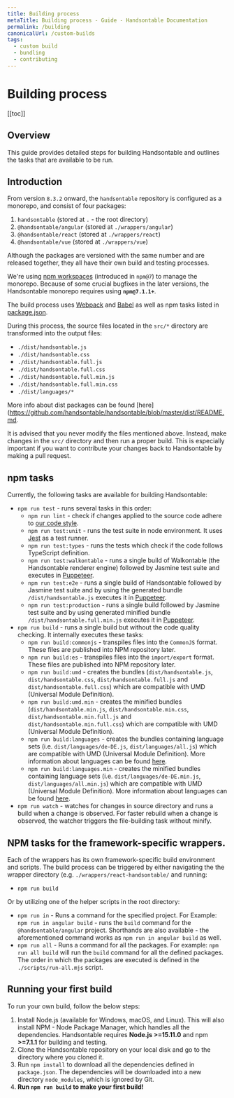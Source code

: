 ```yaml
---
title: Building process
metaTitle: Building process - Guide - Handsontable Documentation
permalink: /building
canonicalUrl: /custom-builds
tags:
  - custom build
  - bundling
  - contributing
---
```


# Building process

[[toc]]

## Overview

This guide provides detailed steps for building Handsontable and outlines the tasks that are available to be run.

## Introduction

From version `8.3.2` onward, the `handsontable` repository is configured as a monorepo, and consist of four packages:

1. `handsontable` (stored at `.` - the root directory)
2. `@handsontable/angular` (stored at `./wrappers/angular`)
3. `@handsontable/react` (stored at `./wrappers/react`)
4. `@handsontable/vue` (stored at `./wrappers/vue`)

Although the packages are versioned with the same number and are released together, they all have their own build and testing processes.

We're using [npm workspaces](https://docs.npmjs.com/cli/v7/using-npm/workspaces) (introduced in `npm@7`) to manage the monorepo. Because of some crucial bugfixes in the later versions, the Handsontable monorepo requires using **`npm@7.1.1+`**.

The build process uses [Webpack](https://webpack.js.org/) and [Babel](https://babeljs.io/) as well as npm tasks listed in [package.json](https://github.com/handsontable/handsontable/blob/master/package.json).

During this process, the source files located in the `src/*` directory are transformed into the output files:

* `./dist/handsontable.js`
* `./dist/handsontable.css`
* `./dist/handsontable.full.js`
* `./dist/handsontable.full.css`
* `./dist/handsontable.full.min.js`
* `./dist/handsontable.full.min.css`
* `./dist/languages/*`

More info about dist packages can be found [here](https://github.com/handsontable/handsontable/blob/master/dist/README.md.

It is advised that you never modify the files mentioned above. Instead, make changes in the `src/` directory and then run a proper build. This is especially important if you want to contribute your changes back to Handsontable by making a pull request.

## npm tasks

Currently, the following tasks are available for building Handsontable:

* `npm run test` - runs several tasks in this order:
  * `npm run lint` - check if changes applied to the source code adhere to [our code style](https://github.com/handsontable/handsontable/blob/master/.eslintrc.js).
  * `npm run test:unit` - runs the test suite in node environment. It uses [Jest](https://facebook.github.io/jest/) as a test runner.
  * `npm run test:types` - runs the tests which check if the code follows TypeScript definition.
  * `npm run test:walkontable` - runs a single build of Walkontable (the Handsontable renderer engine) followed by Jasmine test suite and executes in [Puppeteer](https://github.com/GoogleChrome/puppeteer).
  * `npm run test:e2e` - runs a single build of Handsontable followed by Jasmine test suite and by using the generated bundle `/dist/handsontable.js` executes it in [Puppeteer](https://github.com/GoogleChrome/puppeteer).
  * `npm run test:production` - runs a single build followed by Jasmine test suite and by using generated minified bundle `/dist/handsontable.full.min.js` executes it in [Puppeteer](https://github.com/GoogleChrome/puppeteer).
* `npm run build` - runs a single build but without the code quality checking. It internally executes these tasks:
  * `npm run build:commonjs` - transpiles files into the `CommonJS` format. These files are published into NPM repository later.
  * `npm run build:es` - transpiles files into the `import/export` format. These files are published into NPM repository later.
  * `npm run build:umd` - creates the bundles (`dist/handsontable.js`, `dist/handsontable.css`, `dist/handsontable.full.js` and `dist/handsontable.full.css`) which are compatible with UMD (Universal Module Definition).
  * `npm run build:umd.min` - creates the minified bundles (`dist/handsontable.min.js`, `dist/handsontable.min.css`, `dist/handsontable.min.full.js` and `dist/handsontable.min.full.css`) which are compatible with UMD (Universal Module Definition).
  * `npm run build:languages` - creates the bundles containing language sets (i.e. `dist/languages/de-DE.js`, `dist/languages/all.js`) which are compatible with UMD (Universal Module Definition). More information about languages can be found [here](@/guides/internationalization/internationalization-i18n.md).
  * `npm run build:languages.min` - creates the minified bundles containing language sets (i.e. `dist/languages/de-DE.min.js`, `dist/languages/all.min.js`) which are compatible with UMD (Universal Module Definition). More information about languages can be found [here](@/guides/internationalization/internationalization-i18n.md).
* `npm run watch` - watches for changes in source directory and runs a build when a change is observed. For faster rebuild when a change is observed, the watcher triggers the file-building task without minify.

## NPM tasks for the framework-specific wrappers.

Each of the wrappers has its own framework-specific build environment and scripts. The build process can be triggered by either navigating the the wrapper directory (e.g. `./wrappers/react-handsontable/` and running:

*   `npm run build`

Or by utilizing one of the helper scripts in the root directory:

*   `npm run in` - Runs a command for the specified project. For Example:
    `npm run in angular build` - runs the `build` command for the `@handsontable/angular` project.
    Shorthands are also available - the aforementioned command works as `npm run in angular build` as well.
*   `npm run all` - Runs a command for all the packages. For example:
    `npm run all build` will run the `build` command for all the defined packages.
    The order in which the packages are executed is defined in the `./scripts/run-all.mjs` script.

## Running your first build

To run your own build, follow the below steps:

1. Install Node.js (available for Windows, macOS, and Linux). This will also install NPM - Node Package Manager, which handles all the dependencies. Handsontable requires **Node.js >=15.11.0** and npm **>=7.1.1** for building and testing.
2. Clone the Handsontable repository on your local disk and go to the directory where you cloned it.
3. Run `npm install` to download all the dependencies defined in `package.json`. The dependencies will be downloaded into a new directory `node_modules`, which is ignored by Git.
4. **Run `npm run build` to make your first build!**
